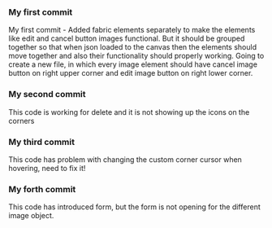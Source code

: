 ### My first commit
My first commit - Added fabric elements separately to make the elements like edit and cancel button images functional. But it should be grouped together so that when json loaded to the canvas then the elements should move together and also their functionality should properly working. 
Going to create a new file, in which every image element should have cancel image button on right upper corner and edit image button on right lower corner.

### My second commit 
This code is working for delete and it is not showing up the icons on the corners

### My third commit
This code has problem with changing the custom corner cursor when hovering, need to fix it!

### My forth commit
This code has introduced form, but the form is not opening for the different image object.